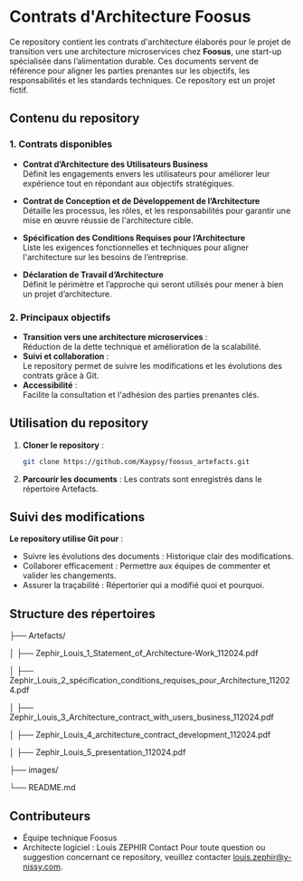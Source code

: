 # Contrats d'Architecture Foosus

Ce repository contient les contrats d'architecture élaborés pour le projet de transition vers une architecture microservices chez **Foosus**, une start-up spécialisée dans l’alimentation durable.
Ces documents servent de référence pour aligner les parties prenantes sur les objectifs, les responsabilités et les standards techniques.
Ce repository est un projet fictif.

## Contenu du repository

### 1. Contrats disponibles
- **Contrat d’Architecture des Utilisateurs Business**  
  Définit les engagements envers les utilisateurs pour améliorer leur expérience tout en répondant aux objectifs stratégiques.
  
- **Contrat de Conception et de Développement de l’Architecture**  
  Détaille les processus, les rôles, et les responsabilités pour garantir une mise en œuvre réussie de l'architecture cible.

- **Spécification des Conditions Requises pour l’Architecture**  
  Liste les exigences fonctionnelles et techniques pour aligner l'architecture sur les besoins de l’entreprise.

- **Déclaration de Travail d’Architecture**  
Définit le périmètre et l’approche qui seront utilisés pour mener à bien un projet d’architecture.

### 2. Principaux objectifs
- **Transition vers une architecture microservices** :  
  Réduction de la dette technique et amélioration de la scalabilité.
- **Suivi et collaboration** :  
  Le repository permet de suivre les modifications et les évolutions des contrats grâce à Git.
- **Accessibilité** :  
  Facilite la consultation et l'adhésion des parties prenantes clés.

## Utilisation du repository
1. **Cloner le repository** :
   ```bash
   git clone https://github.com/Kaypsy/foosus_artefacts.git
2. **Parcourir les documents** :
Les contrats sont enregistrés dans le répertoire Artefacts.

## Suivi des modifications
**Le repository utilise Git pour** :

- Suivre les évolutions des documents : Historique clair des modifications.
- Collaborer efficacement : Permettre aux équipes de commenter et valider les changements.
- Assurer la traçabilité : Répertorier qui a modifié quoi et pourquoi.

## Structure des répertoires
├── Artefacts/

│   ├── Zephir_Louis_1_Statement_of_Architecture-Work_112024.pdf

│   ├── Zephir_Louis_2_spécification_conditions_requises_pour_Architecture_112024.pdf

│   ├── Zephir_Louis_3_Architecture_contract_with_users_business_112024.pdf

│   ├── Zephir_Louis_4_architecture_contract_development_112024.pdf

│   ├── Zephir_Louis_5_presentation_112024.pdf

├── images/

└── README.md


## Contributeurs
- Équipe technique Foosus
- Architecte logiciel : Louis ZEPHIR
Contact
Pour toute question ou suggestion concernant ce repository, veuillez contacter louis.zephir@y-nissy.com.

